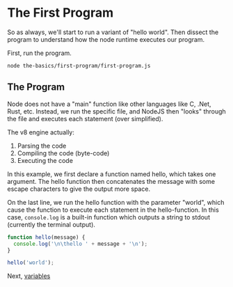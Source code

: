 # The First Program

So as always, we'll start to run a variant of "hello world". Then dissect the program to understand how the node runtime executes our program.

First, run the program.

```
node the-basics/first-program/first-program.js
```

## The Program

Node does not have a "main" function like other languages like C, .Net, Rust, etc. Instead, we run the specific file, and NodeJS then "looks" through the file and executes each statement (over simplified).

The v8 engine actually:

1. Parsing the code
2. Compiling the code (byte-code)
3. Executing the code

In this example, we first declare a function named hello, which takes one argument. The hello function then concatenates the message with some escape characters to give the output more space.

On the last line, we run the hello function with the parameter "world", which cause the function to execute each statement in the hello-function. In this case, `console.log` is a built-in function which outputs a string to stdout (currently the terminal output).

```js
function hello(message) {
  console.log('\n\thello ' + message + '\n');
}

hello('world');
```

Next, [variables](./variables.md)
